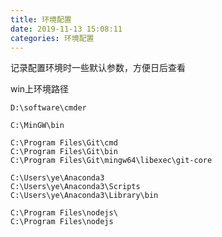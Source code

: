 ```yaml
---
title: 环境配置
date: 2019-11-13 15:08:11
categories: 环境配置
---
```


记录配置环境时一些默认参数，方便日后查看

<!--more-->

win上环境路径

```
D:\software\cmder

C:\MinGW\bin

C:\Program Files\Git\cmd
C:\Program Files\Git\bin
C:\Program Files\Git\mingw64\libexec\git-core

C:\Users\ye\Anaconda3
C:\Users\ye\Anaconda3\Scripts
C:\Users\ye\Anaconda3\Library\bin

C:\Program Files\nodejs\
C:\Program Files\nodejs






```


